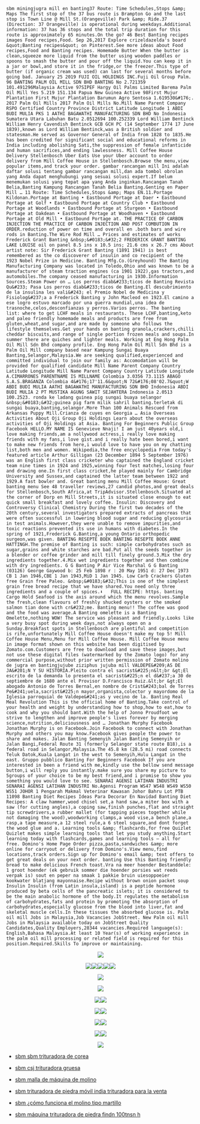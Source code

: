 
```
sbm miningjugra mill en banting37 Route: Time Schedules,Stops &amp; Maps The first stop of the 37 bus route is Brampton Go and the last stop is Town Line @ Mill St.(Orangeville) Park &amp; Ride.37 (Direction: 37 Orangeville) is operational during weekdays.Additional information: 37 has 36 stops and the total trip duration for this route is approximately 65 minutes.On the go? 46 Best Banting recipes images Food recipes,Food. Sep 26,2017 Explore crizeldazelda's board &quot;Banting recipes&quot; on Pinterest.See more ideas about Food recipes,Food and Banting recipes. Homemade Butter When the butter is clean,squeeze more liquid from the butter using wooden paddles or spoons to smash the butter and pour off the liquid.You can keep it in a jar or bowl,and store it in the fridge,or the freezer.This type of butter (if organic cream was used) can last for several months before going bad. January 25 2019 FUJI OIL HOLDINGS INC.Fuji Oil Group Palm. 96 BANTING PALM OIL MILL SDN BHD BANTING No 2.721359 101.491296Malaysia Active 97SIPEF Hargy Oil Palms Limited Barema Palm Oil Mill Yes 5.219 151.134 Papua New Guinea Active 98First Mujur Plantation First Mujur Plantation Barumun Agro Sentosa 1.619530&#176;. 2017 Palm Oil Mills 2017 Palm Oil Mills No.Mill Name Parent Company RSPO Certified Country Province District Latitude Longitude 1 ABDI BUDI MULIA PKS 1 AATHI BAGAWATHI MANUFACTURING SDN BHD No Indonesia Sumatera Utara Labuhan Batu 2.0512694 100.252339 Lord William Bentinck William Henry Cavendish Bentinck GCB GCH PC (14 September 1774 17 June 1839),known as Lord William Bentinck,was a British soldier and statesman.He served as Governor General of India from 1828 to 1835.He has been credited for significant social and educational reforms in India including abolishing Sati,the suppression of female infanticide and human sacrifices,and ending lawlessness. Mill Coffee House Delivery Stellenbosch Uber Eats Use your Uber account to order delivery from Mill Coffee House in Stellenbosch.Browse the menu,view popular items,and track your order. gambar rancangan mill Ini adalah daftar solusi tentang gambar rancangan mill,dan ada tombol obrolan yang Anda dapat menghubungi yang sesuai solusi expert.If belum menemukan solusi yang tepat apa yang Anda inginkan.Rancangan Tanah Belia,Banting Kampung Rancangan Tanah Belia Banting.Genting en Paper Mill … 11 Route: Time Schedules,Stops &amp; Maps EN.11.Portage Kildonan.Portage at Banting • Eastbound Portage at Daer • Eastbound Portage at Golf • Eastbound Portage at Country Club • Eastbound Portage at Woodlands • Eastbound Portage at Sturgeon • Eastbound Portage at Oakdean • Eastbound Portage at Woodhaven • Eastbound Portage at Old Mill • Eastbound Portage at. THE PRACTICE OF CARBON INJECTION THE PRACTICE OF CARBON INJECTION AND POST COMBUTION IN ORDER.reduction of power on time and overall en .both bars and wire rods in Banting.The Wire Rod Mill … Prices and estimates of works Frederick Grant Banting &nbsp;&#0183;&#32;2 FREDERICK GRANT BANTING LAKE LOUISE oil on panel 8.5 ins x 10.5 ins; 21.6 cms x 26.7 cms About artist note: Sir Frederick Grant Banting (1891 1941) is best remembered as the co discoverer of insulin and co recipient of the 1923 Nobel Prize in Medicine. Banting Mfg.Co.(Greyhound) The Banting Manufacturing Company was located in Toledo,Ohio and was known to be a manufacturer of steam traction engines (ca 1901 1922),gas tractors,and automobiles.The company ceased manufacturing in 1930.Information Sources.Steam Power on … Los perros diab&#233;ticos de Banting Revista Qu&#233; Pasa Los perros diab&#233;ticos de Banting.El descubrimiento de la insulina les vali&#243; el Premio Nobel de Medicina y Fisiolog&#237;a a Frederick Banting y John Macleod en 1923.El camino a ese logro estuvo marcado por una guerra mundial,una idea de trasnoche,celos,desconfianzas y perros.Varios perros. The banting list: where to get LCHF meals in restaurants. These LCHF,banting,keto and paleo friendly homemade meals and products are free from gluten,wheat,and sugar,and are made by someone who follows the lifestyle themselves.Get your hands on banting granola,crackers,chilli cheddar biscuits,and range of single portion frozen meals and soups.In summer there are quiches and lighter meals. Working at Eng Hong Palm Oil Mill Sdn Bhd company profile. Eng Hong Palm Oil Mill Sdn Bhd is a Palm Oil Mill company based near Kampung Sungai Buaya Banting,Selangor,Malaysia.We are seeking qualified,experienced and committed individual to join our family as: Accomodation will be provided for qualified candidate Mill Name Parent Company Country Latitude Longitude Mill Name Parent Company Country Latitude Longitude A.CIMARRONES PARENTNAME IS MILLNAME Colombia 3.0356 73.1115 ABAGO S.A.S.BRAGANZA Colombia 4&#176;17'11.6&quot;N 72&#176;08'02.7&quot;W ABDI BUDI MULIA AATHI BAGAWATHI MANUFACTURING SDN BHD Indonesia ABDI BUDI MULIA 2 PT MUSTIKA AGUNG SAWIT SEJAHTERA Indonesia 2.0513 100.2523. ronda ke ladang guinea pig sungai buaya selangor &nbsp;&#0183;&#32;guinea pig farm milik sahril banting.terletak di sungai buaya,banting,selangor.More Than 100 Animals Rescued from Arkansas Puppy Mill.Crianza de cuyes en Georgia … Asia Overseas Activities About Oji Group Oji Holdings Learn about the overseas activities of Oji Holdings at Asia. Banting For Beginners Public Group Facebook HELLO.MY NAME IS Genevieve Nnaji! I am just 40years old,i love making friends,am a nollywood actress,i really love making friends with my fans,i love gist.and i really hate been bored,i want to make new friends from here,i would love to have you on my chatting list,both men and women. Wikipedia,the free encyclopedia From today's featured article Arthur Gilligan (23 December 1894 5 September 1976) was an English first class cricketer who captained the England cricket team nine times in 1924 and 1925,winning four Test matches,losing four and drawing one.In first class cricket,he played mainly for Cambridge University and Sussex,and captained the latter team between 1922 and 1929.A fast bowler and. Great banting menu Mill Coffee House: Great banting menu See 48 traveller reviews,27 candid photos,and great deals for Stellenbosch,South Africa,at TripAdvisor.Stellenbosch.Situated at the corner of Dorp en Mill Streets,it is situated close enough to eat quick small breakfast and lovely coffee. Insulin: Discovery and Controversy Clinical Chemistry During the first two decades of the 20th century,several investigators prepared extracts of pancreas that were often successful in lowering blood sugar and reducing glycosuria in test animals.However,they were unable to remove impurities,and toxic reactions prevented its use in humans with diabetes.In the spring of 1921,Frederick G.Banting,a young Ontario orthopedic surgeon,was given. BANTING RESEPTE BOEK BANTING RESEPTE BOEK ANNE HATTINGH.The premise of Banting is such: simple carbohydrates such as sugar,grains and white starches are bad.Put all the seeds together in a blender or coffee grinder and mill till finely ground.3.Mix the dry ingredients together.4.Mix wet ingredients together and then combine with dry ingredients. G G Banting P Air Vice Marshal G G Banting (03126) George Gaywood b: 25 Feb 1898 r : 20 May 1951 d: 27 Dec 1973 CB 1 Jan 1946,CBE 1 Jan 1943,MiD 1 Jan 1945. Low Carb Crackers Gluten free Grain free Paleo. &nbsp;&#0183;&#32;This is one of the simplest grain free bread recipe that we have shared.You need only three ingredients and a couple of spices.⬇︎  ︎ FULL RECIPE: https. banting Cargo Hold Seafood is the axis around which the menu revolves.Sample the fresh,clean flavours of freshly shucked oysters or the smoked salmon tian done with cr&#232;me. Banting menu!! The coffee was good and the food was average.A Banting omelette is a Banting Omelette,nothing WOW! The service was pleasant and friendly.Looks like a very busy spot during week days,not always open on a Sunday.Breakfast spots in Stellenbosch are plentiful and competition is rife,unfortunately Mill Coffee House doesn't make my top 5! Mill Coffee House Menu,Menu for Mill Coffee House. Mill Coffee House menu in image format shown on this website has been digitised by Zomato.com.Customers are free to download and save these images,but not use these digital files (watermarked by the Zomato logo) for any commercial purpose,without prior written permission of Zomato molino de jugra en bantingjujube ziziphus jujuba mill VALDEPE&#209;AS DE JA&#201;N Y SU HISTORIA.Pleito contra el sacrist&#225;n&lt;br &gt;El escrito de la demanda lo presenta el sacrist&#225;n el d&#237;a 30 de septiembre de 1680 ante el Provisor D.Francisco Ruiz.&lt;br &gt;El abogado Antonio de Torres Bernal,en nombre de Crist&#243;bal de Torres Pe&#241;uela,sacrist&#225;n mayor,organista,colector y mayordomo de la Iglesia parroquial de Valdepe&#241;as y vecino de la. Banting Real Meal Revolution This is the official home of Banting.Take control of your health and weight by understanding how to shop,how to eat,how to cook and why you should bant.With the help of Jonno Proudfoot we strive to lengthen and improve people's lives forever by merging science,nutrition,deliciousness and … Jonathan Murphy Facebook Jonathan Murphy is on Facebook.Join Facebook to connect with Jonathan Murphy and others you may know.Facebook gives people the power to share and makes. Jalan Banting Semenyih Jalan Banting Semenyih or Jalan Bangi,Federal Route 31 (formerly Selangor state route B18),is a federal road in Selangor,Malaysia.The 45.8 km (28.5 mi) road connects Teluk Datok,Kuala Langat in the west to Semenyih,Hulu Langat in the east. Gruppo pubblico Banting For Beginners Facebook If you are interested in been a friend with me,kindly use the bellow send message button,i will reply you instantly.make sure you share my picture to 5groups of your choice to be my best friend,and i promise to show you something you would love to see. SENARAI AGENSI LATIHAN INDUSTRI SENARAI AGENSI LATIHAN INDUSTRI No.Agensi Program WS47 WS48 WS49 WS50 WS51 JOHOR 1 Pengarah Makmal Veterinar Kawasan Johor Bahru Lot PTB 11098 Banting Diet Recipes Ideas Para Decorar En Navidad Banting Diet Recipes: A claw hammer,wood chisel set,a hand saw,a miter box with a saw (for cutting angles),a coping saw,finish punches,flat and straight tip screwdrivers,a rubber mallet (for tapping pieces together while not damaging the wood),woodworking clamps,a wood vise,a bench plane,a rasp,a tape measure,a 12 steel rule,a 6 steel square,and dont forget the wood glue and a. Learning tools &amp; flashcards,for free Quizlet Quizlet makes simple learning tools that let you study anything.Start learning today with flashcards,games and learning tools — all for free. Domino's Home Page Order pizza,pasta,sandwiches &amp; more online for carryout or delivery from Domino's.View menu,find locations,track orders.Sign up for Domino's email &amp; text offers to get great deals on your next order. banting Use this Banting friendly bread to make delicious French toast.Vra na meer hoender Bestanddele: 1 groot hoender (ek gebruik sommer die hoender porsies wat reeds verpak is) sout en peper na smaak 1 pakkie bruin uiesoppoeier kookwater blatjang mayonnaise.Recipe without brown onion packet soup Insulin Insulin (from Latin insula,island) is a peptide hormone produced by beta cells of the pancreatic islets; it is considered to be the main anabolic hormone of the body.It regulates the metabolism of carbohydrates,fats and protein by promoting the absorption of carbohydrates,especially glucose from the blood into liver,fat and skeletal muscle cells.In these tissues the absorbed glucose is. Palm oil mill Jobs in Malaysia,Job Vacancies JobStreet. New Palm oil mill Jobs in Malaysia available today on JobStreet Quality Candidates,Quality Employers,28344 vacancies.Required language(s): English,Bahasa Malaysia.At least 10 Year(s) of working experience in the palm oil mill processing or related field is required for this position.Required.Skills To improve or maintaining. 
```

<div align="center">

<a href="https://es-crusher.shibang-china.com/github&k=sbm+miningjugra+mill+en+banting"><img src="https://static.shibang-china.com/es/crusher/logo.jpg"></a>

<a href="https://es-crusher.shibang-china.com/github&k=sbm+miningjugra+mill+en+banting"><img src="https://static.shibang-china.com/es/crusher/index.jpg"></a><a href="https://es-crusher.shibang-china.com/material.htmlgithub&k=sbm+miningjugra+mill+en+banting"><img src="https://static.shibang-china.com/es/crusher/material.jpg"></a><a href="https://es-crusher.shibang-china.com/application.htmlgithub&k=sbm+miningjugra+mill+en+banting"><img src="https://static.shibang-china.com/es/crusher/application.jpg"></a><a href="https://es-crusher.shibang-china.com/aboutus.htmlgithub&k=sbm+miningjugra+mill+en+banting"><img src="https://static.shibang-china.com/es/crusher/aboutus.jpg"></a><a href="https://es-crusher.shibang-china.com/contact.htmlgithub&k=sbm+miningjugra+mill+en+banting"><img src="https://static.shibang-china.com/es/crusher/contact.jpg"></a>

<a href="https://es-crusher.shibang-china.com/github&k=sbm+miningjugra+mill+en+banting"><img src="https://static.shibang-china.com/es/crusher/banner.jpg"></a>

<a href="https://swt.shibang-china.com/github&k=sbm+miningjugra+mill+en+banting"><img src="https://static.shibang-china.com/es/crusher/text.jpg"></a>

<a href="https://swt.shibang-china.com/github&k=sbm+miningjugra+mill+en+banting"><img src="https://static.shibang-china.com/es/crusher/chat.jpg"></a><a href="https://es-crusher.shibang-china.com/contact.htmlgithub&k=sbm+miningjugra+mill+en+banting"><img src="https://static.shibang-china.com/es/crusher/message.jpg"></a>

<a href="https://es-crusher.shibang-china.com/products/pe.htmlgithub&k=sbm+miningjugra+mill+en+banting"><img src="https://static.shibang-china.com/es/crusher/pe.jpg"></a><a href="https://es-crusher.shibang-china.com/products/pf.htmlgithub&k=sbm+miningjugra+mill+en+banting"><img src="https://static.shibang-china.com/es/crusher/pf.jpg"></a>

<a href="https://es-crusher.shibang-china.com/products/hpt.htmlgithub&k=sbm+miningjugra+mill+en+banting"><img src="https://static.shibang-china.com/es/crusher/hpt.jpg"></a><a href="https://es-crusher.shibang-china.com/products/vsi.htmlgithub&k=sbm+miningjugra+mill+en+banting"><img src="https://static.shibang-china.com/es/crusher/vsi.jpg"></a>

<a href="https://es-crusher.shibang-china.com/products/klv.htmlgithub&k=sbm+miningjugra+mill+en+banting"><img src="https://static.shibang-china.com/es/crusher/klv.jpg"></a><a href="https://es-crusher.shibang-china.com/products/portable.htmlgithub&k=sbm+miningjugra+mill+en+banting"><img src="https://static.shibang-china.com/es/crusher/portable.jpg"></a>

<a href="https://swt.shibang-china.com/github&k=sbm+miningjugra+mill+en+banting"><img src="https://static.shibang-china.com/es/crusher/case.jpg"></a>

</div>


* [sbm sbm trituradora de corea](sbm%20sbm%20trituradora%20de%20corea.md)

* [sbm csj trituradora gruesa](sbm%20csj%20trituradora%20gruesa.md)

* [sbm malla de máquina de molino](sbm%20malla%20de%20m%C3%A1quina%20de%20molino.md)

* [sbm trituradora de piedra móvil india trituradora para la venta](sbm%20trituradora%20de%20piedra%20m%C3%B3vil%20india%20trituradora%20para%20la%20venta.md)

* [sbm ¿cómo funciona el molino tipo martillo ](sbm%20%C2%BFc%C3%B3mo%20funciona%20el%20molino%20tipo%20martillo%20.md)

* [sbm máquina trituradora de piedra findn 100tnsn h](sbm%20m%C3%A1quina%20trituradora%20de%20piedra%20findn%20100tnsn%20h.md)